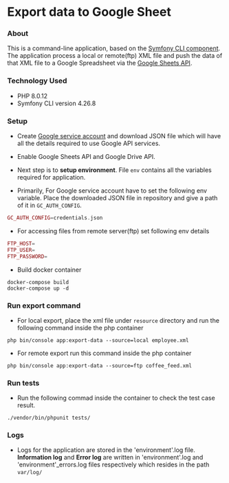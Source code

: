 # Export data to Google Sheet

### About

This is a command-line application, based on the [Symfony CLI component](https://symfony.com/doc/current/components/console.html). The application process a local or remote(ftp) XML file and push the data of that XML file to a Google Spreadsheet via the [Google Sheets API](https://developers.google.com/sheets/).

### Technology Used

* PHP 8.0.12
* Symfony CLI version 4.26.8
  
### Setup

* Create [Google service account](https://support.google.com/a/answer/7378726?hl=en) and download JSON file which will have all the details required to use Google API services.

* Enable Google Sheets API and Google Drive API.

* Next step is to **setup environment**. File `env` contains all the variables required for application.

* Primarily, For Google service account have to set the following env variable. Place the downloaded JSON file in repository and give a path of it in `GC_AUTH_CONFIG`.

```php
GC_AUTH_CONFIG=credentials.json
```

* For accessing files from remote server(ftp) set following env details

```php
FTP_HOST=
FTP_USER=
FTP_PASSWORD=
```

* Build docker container

```
docker-compose build
docker-compose up -d
```
  
 
### Run export command

* For local export, place the xml file under `resource` directory and run the following command inside the php container

```
php bin/console app:export-data --source=local employee.xml
```

* For remote export run this command inside the php container

```
php bin/console app:export-data --source=ftp coffee_feed.xml
```


### Run tests

* Run the following commad inside the container to check the test case result.

```
./vendor/bin/phpunit tests/
```

### Logs

* Logs for the application are stored in the 'environment'.log file. **Information log** and **Error log** are written in 'environment'.log and 'environment'_errors.log files respectively which resides in the path `var/log/`


